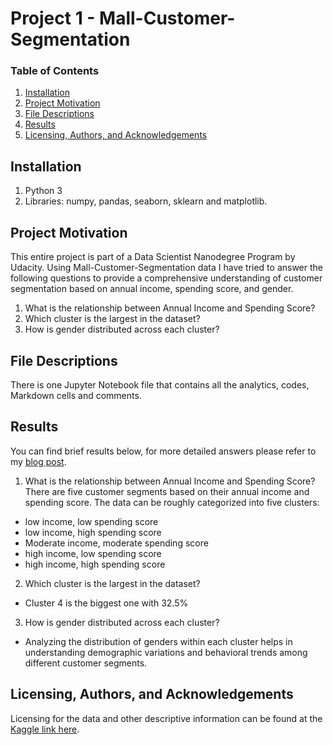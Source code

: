 # Project 1 - Mall-Customer-Segmentation

### Table of Contents

1. [Installation](#installation)
2. [Project Motivation](#project-motivation)
3. [File Descriptions](#file-descriptions)
4. [Results](#results)
5. [Licensing, Authors, and Acknowledgements](#licensing-authors-and-acknowledgements)


## Installation 

1. Python 3
2. Libraries: numpy, pandas, seaborn, sklearn and matplotlib.

## Project Motivation 

This entire project is part of a Data Scientist Nanodegree Program by Udacity.
Using Mall-Customer-Segmentation data I have tried to answer the following questions to provide a comprehensive understanding of customer segmentation based on annual income, spending score, and gender.

1. What is the relationship between Annual Income and Spending Score?
2. Which cluster is the largest in the dataset?
3. How is gender distributed across each cluster?


## File Descriptions

There is one Jupyter Notebook file that contains all the analytics, codes, Markdown cells and comments.

## Results

You can find brief results below, for more detailed answers please refer to my [blog post](https://medium.com/@renadmhmdm/mall-customer-segmentation-analysis-be2a2987c8d5).

1. What is the relationship between Annual Income and Spending Score?
There are five customer segments based on their annual income and spending score.
The data can be roughly categorized into five clusters:

-  low income, low spending score
-  low income, high spending score
-  Moderate income, moderate spending score
-  high income, low spending score
-  high income, high spending score
  
2. Which cluster is the largest in the dataset?
- Cluster 4 is the biggest one with 32.5%

3. How is gender distributed across each cluster?
- Analyzing the distribution of genders within each cluster helps in understanding demographic variations and behavioral trends among different customer segments.

## Licensing, Authors, and Acknowledgements

Licensing for the data and other descriptive information can be found at the [Kaggle link here](https://www.kaggle.com/datasets/vjchoudhary7/customer-segmentation-tutorial-in-python).
